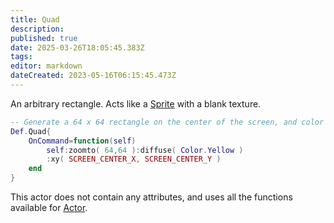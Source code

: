 ```yaml
---
title: Quad
description: 
published: true
date: 2025-03-26T18:05:45.383Z
tags: 
editor: markdown
dateCreated: 2023-05-16T06:15:45.473Z
---
```


An arbitrary rectangle. Acts like a [Sprite](/en/dev/actors/actortypes/sprite) with a blank texture.

```lua
-- Generate a 64 x 64 rectangle on the center of the screen, and color it Yellow.
Def.Quad{
	OnCommand=function(self)
		self:zoomto( 64,64 ):diffuse( Color.Yellow )
		:xy( SCREEN_CENTER_X, SCREEN_CENTER_Y )
	end
}
```

This actor does not contain any attributes, and uses all the functions available for [Actor](/en/dev/actors/actortypes/actor).